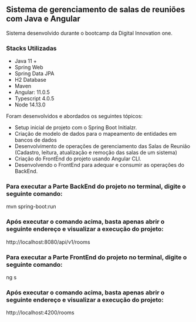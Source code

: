 <h2>Sistema de gerenciamento  de salas de reuniões com Java e Angular</h2>
 
Sistema desenvolvido durante o bootcamp da Digital Innovation one.

<h3>Stacks Utilizadas</h3>

- Java 11 +
- Spring Web
- Spring Data JPA
- H2 Database
- Maven
- Angular: 11.0.5
- Typescript 4.0.5
- Node 14.13.0

 

Foram desenvolvidos e abordados os seguintes tópicos:

 - Setup inicial de projeto com o Spring Boot Initialzr.
 - Criação de modelo de dados para o mapeamento de entidades em bancos de dados
 - Desenvolvimento de operações de gerenciamento das Salas de Reunião (Cadastro, leitura, atualização e remoção das salas de um sistema)
 - Criação do FrontEnd do projeto usando Angular CLI.
 - Desenvolvendo o FrontEnd para adequar e consumir as operações do BackEnd.
 
 
 <h3>Para executar a Parte BackEnd do projeto no terminal, digite o seguinte comando:</h3>
 
 mvn spring-boot:run 
 
 <h3>Após executar o comando acima, basta apenas abrir o seguinte endereço e visualizar a execução do projeto:</h3>
 
 http://localhost:8080/api/v1/rooms

 <h3>Para executar a Parte FrontEnd do projeto no terminal, digite o seguinte comando:</h3>

ng s

<h3>Após executar o comando acima, basta apenas abrir o seguinte endereço e visualizar a execução do projeto:</h3>

http://localhost:4200/rooms




